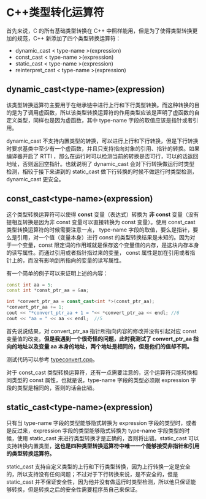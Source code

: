 # C++类型转化运算符

首先来说，C 的所有基础类型转换在 C++ 中照样能用，但是为了使得类型转换更加的规范，C++ 新添加了四个类型转换运算符：

- dynamic_cast \< type-name \>(expression)
- const_cast \< type-name \>(expression)
- static_cast \< type-name \>(expression)
- reinterpret_cast \< type-name \>(expression)

## dynamic_cast\<type-name\>(expression)

该类型转换运算符主要用于在继承链中进行上行和下行类型转换。而这种转换的目的是为了调用虚函数，所以该类型转换运算符的作用类型应该是声明了虚函数的自定义类型，同样也是因为虚函数，其中 type-name 字段的取值应该是指针或者引用。

dynamic_cast 不支持内置类型的转换，可以进行上行和下行转换，但是下行转换时要求基类中至少有一个虚函数，并且只支持指向对象的引用、指针的转换。如果编译器开启了 RTTI ，那么在运行时可以检测当前的转换是否可行，可以的话返回地址，否则返回空指针。也就说明了 dynamic_cast 会对下行转换做运行时类型检测，相较于接下来讲到的 static_cast 做下行转换的时候不做运行时类型检测， dynamic_cast 更安全。

## const_cast\<type-name\>(expression)

这个类型转换运算符可以使得 **const** 变量（表达式）转换为 **非 const** 变量（没有提相互转换是因为非 const 变量可以直接转换为 const 变量）。使用 const_cast 类型转换运算符的时候需要注意一点， type-name 字段的取值，要么是指针，要么是引用，对一个值（变量本身）进行 const 的类型转换结果是未知的。因为对于一个变量，const 限定词的作用域就是保存这个变量值的内存，是这块内存本身的读写属性。而通过引用或者指针指过来的变量， const 属性是加在引用或者指针上的，而没有影响到所指向的变量的读写属性。

有一个简单的例子可以来证明上述的内容：

```c++
const int aa = 5;
const int *const_ptr_aa = &aa;

int *convert_ptr_aa = const_cast<int *>(const_ptr_aa);
*convert_ptr_aa += 1;
cout << "*convert_ptr_aa + 1 = "<< *convert_ptr_aa << endl; //6
cout << "aa = " << aa << endl;  //5
```

首先说说结果，对 convert_ptr_aa 指针所指向内容的修改并没有引起对应 const 变量值的改变。**但是我遇到一个很奇怪的问题，此时我测试了 convert_ptr_aa 指向的地址以及变量 aa 本身的地址，两个地址是相同的，但是他们的值却不同。**

测试代码可以参考 [typeconvert.cpp](../src/typeconvert.cpp)。

对于 const_cast 类型转换运算符，还有一点需要注意的，这个运算符只能转换相同类型的 const 属性，也就是说，type-name 字段的类型必须跟 expression 字段的类型是相同的，否则的话会出错。

## static_cast\<type-name\>(expression)

只有当 type-name 字段的类型能够隐式转换为 expression 字段的类型时，或者是反过来，expression 字段的类型能够隐式转换为 type-name 字段类型的时候，使用 static_cast 来进行类型转换才是正确的，否则将出错。static_cast 可以支持转换内置类型，**这也是四种类型转换运算符中唯一一个能够接受非指针和引用的类型转换运算符。**

static_cast 支持自定义类型的上行和下行类型转换，因为上行转换一定是安全的，所以支持没有任何问题；不过对于下行转换来说，是不安全的，但是 static_cast 并不保证安全性，因为他并没有做运行时类型检测，所以他只保证能够转换，但是转换之后的安全性需要程序员自己来保证。